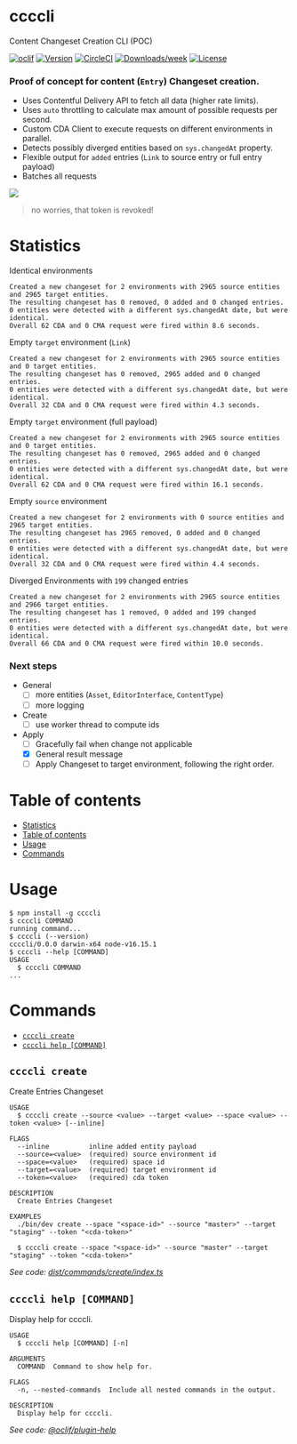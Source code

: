 ccccli
=================

Content Changeset Creation CLI (POC)

[![oclif](https://img.shields.io/badge/cli-oclif-brightgreen.svg)](https://oclif.io)
[![Version](https://img.shields.io/npm/v/oclif-hello-world.svg)](https://npmjs.org/package/oclif-hello-world)
[![CircleCI](https://circleci.com/gh/oclif/hello-world/tree/main.svg?style=shield)](https://circleci.com/gh/oclif/hello-world/tree/main)
[![Downloads/week](https://img.shields.io/npm/dw/oclif-hello-world.svg)](https://npmjs.org/package/oclif-hello-world)
[![License](https://img.shields.io/npm/l/oclif-hello-world.svg)](https://github.com/oclif/hello-world/blob/main/package.json)

### Proof of concept for content (`Entry`) Changeset creation. 
- Uses Contentful Delivery API to fetch all data (higher rate limits).
- Uses `auto` throttling to calculate max amount of possible requests per second.
- Custom CDA Client to execute requests on different environments in parallel. 
- Detects possibly diverged entities based on `sys.changedAt` property.
- Flexible output for `added` entries (`Link` to source entry or full entry payload)
- Batches all requests

![](recording.gif)
> no worries, that token is revoked!

# Statistics

Identical environments
```
Created a new changeset for 2 environments with 2965 source entities and 2965 target entities.
The resulting changeset has 0 removed, 0 added and 0 changed entries.
0 entities were detected with a different sys.changedAt date, but were identical.
Overall 62 CDA and 0 CMA request were fired within 8.6 seconds.
```

Empty `target` environment (`Link`)
```
Created a new changeset for 2 environments with 2965 source entities and 0 target entities.
The resulting changeset has 0 removed, 2965 added and 0 changed entries.
0 entities were detected with a different sys.changedAt date, but were identical.
Overall 32 CDA and 0 CMA request were fired within 4.3 seconds.
```

Empty `target` environment (full payload)
```
Created a new changeset for 2 environments with 2965 source entities and 0 target entities.
The resulting changeset has 0 removed, 2965 added and 0 changed entries.
0 entities were detected with a different sys.changedAt date, but were identical.
Overall 62 CDA and 0 CMA request were fired within 16.1 seconds.
```

Empty `source` environment
```
Created a new changeset for 2 environments with 0 source entities and 2965 target entities.
The resulting changeset has 2965 removed, 0 added and 0 changed entries.
0 entities were detected with a different sys.changedAt date, but were identical.
Overall 32 CDA and 0 CMA request were fired within 4.4 seconds.
```

Diverged Environments with `199` changed entries
```
Created a new changeset for 2 environments with 2965 source entities and 2966 target entities.
The resulting changeset has 1 removed, 0 added and 199 changed entries.
0 entities were detected with a different sys.changedAt date, but were identical.
Overall 66 CDA and 0 CMA request were fired within 10.0 seconds.
```

### Next steps
- General
  - [ ] more entities (`Asset`, `EditorInterface`, `ContentType`)
  - [ ] more logging
- Create
  - [ ] use worker thread to compute ids
- Apply
  - [ ] Gracefully fail when change not applicable
  - [x] General result message
  - [ ] Apply Changeset to target environment, following the right order.

# Table of contents
<!-- toc -->
* [Statistics](#statistics)
* [Table of contents](#table-of-contents)
* [Usage](#usage)
* [Commands](#commands)
<!-- tocstop -->
# Usage
<!-- usage -->
```sh-session
$ npm install -g ccccli
$ ccccli COMMAND
running command...
$ ccccli (--version)
ccccli/0.0.0 darwin-x64 node-v16.15.1
$ ccccli --help [COMMAND]
USAGE
  $ ccccli COMMAND
...
```
<!-- usagestop -->
# Commands
<!-- commands -->
* [`ccccli create`](#ccccli-create)
* [`ccccli help [COMMAND]`](#ccccli-help-command)

## `ccccli create`

Create Entries Changeset

```
USAGE
  $ ccccli create --source <value> --target <value> --space <value> --token <value> [--inline]

FLAGS
  --inline          inline added entity payload
  --source=<value>  (required) source environment id
  --space=<value>   (required) space id
  --target=<value>  (required) target environment id
  --token=<value>   (required) cda token

DESCRIPTION
  Create Entries Changeset

EXAMPLES
  ./bin/dev create --space "<space-id>" --source "master>" --target "staging" --token "<cda-token>"

  $ ccccli create --space "<space-id>" --source "master" --target "staging" --token "<cda-token>"
```

_See code: [dist/commands/create/index.ts](https://github.com/marcolink/ccccli/blob/v0.0.0/dist/commands/create/index.ts)_

## `ccccli help [COMMAND]`

Display help for ccccli.

```
USAGE
  $ ccccli help [COMMAND] [-n]

ARGUMENTS
  COMMAND  Command to show help for.

FLAGS
  -n, --nested-commands  Include all nested commands in the output.

DESCRIPTION
  Display help for ccccli.
```

_See code: [@oclif/plugin-help](https://github.com/oclif/plugin-help/blob/v5.1.15/src/commands/help.ts)_
<!-- commandsstop -->

